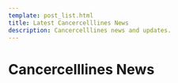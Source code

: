 ```yaml
---
template: post_list.html
title: Latest Cancercelllines News
description: Cancercelllines news and updates.
---
```


# Cancercelllines News
